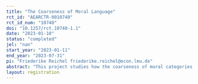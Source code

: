 ```yaml
---
title: "The Coarseness of Moral Language"
rct_id: "AEARCTR-0010740"
rct_id_num: "10740"
doi: "10.1257/rct.10740-1.1"
date: "2023-01-10"
status: "completed"
jel: "nan"
start_year: "2023-01-11"
end_year: "2023-07-31"
pi: "Friederike Reichel friederike.reichel@econ.lmu.de"
abstract: "This project studies how the coarseness of moral categories affects moral behavior."
layout: registration
---
```


